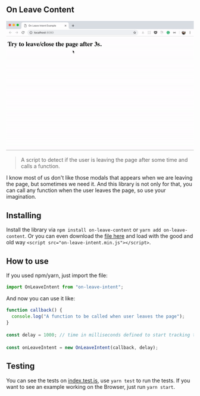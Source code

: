 ## On Leave Content

![User moving to close the page and it shows an alert modal](example/on-leave-intent.gif)

> A script to detect if the user is leaving the page after some time and calls a function.

I know most of us don't like those modals that appears when we are leaving the page, but sometimes we need it. And this library is not only for that, you can call any function when the user leaves the page, so use your imagination.

## Installing

Install the library via `npm install on-leave-content` or `yarn add on-leave-content`. Or you can even download the [file here](lib/on-leave-intent.min.js) and load with the good and old way `<script src="on-leave-intent.min.js"></script>`.

## How to use

If you used npm/yarn, just import the file:

```js
import OnLeaveIntent from "on-leave-intent";
```

And now you can use it like:

```js
function callback() {
  console.log("A function to be called when user leaves the page");
}

const delay = 1000; // time in milliseconds defined to start tracking the user

const onLeaveIntent = new OnLeaveIntent(callback, delay);
```

## Testing

You can see the tests on [index.test.js](src/index.test.js), use `yarn test` to run the tests. If you want to see an example working on the Browser, just run `yarn start`.
